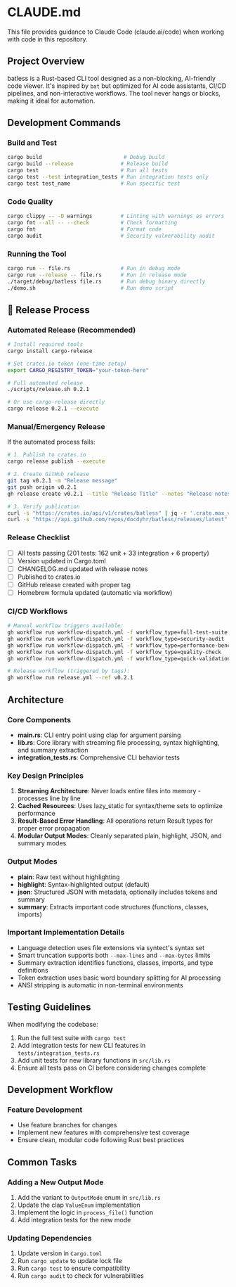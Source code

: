 # CLAUDE.md

This file provides guidance to Claude Code (claude.ai/code) when working with code in this repository.

## Project Overview

batless is a Rust-based CLI tool designed as a non-blocking, AI-friendly code viewer. It's inspired by `bat` but optimized for AI code assistants, CI/CD pipelines, and non-interactive workflows. The tool never hangs or blocks, making it ideal for automation.

## Development Commands

### Build and Test

```bash
cargo build                          # Debug build
cargo build --release               # Release build
cargo test                          # Run all tests
cargo test --test integration_tests # Run integration tests only
cargo test test_name                # Run specific test
```

### Code Quality

```bash
cargo clippy -- -D warnings         # Linting with warnings as errors
cargo fmt --all -- --check          # Check formatting
cargo fmt                           # Format code
cargo audit                         # Security vulnerability audit
```

### Running the Tool

```bash
cargo run -- file.rs                # Run in debug mode
cargo run --release -- file.rs      # Run in release mode
./target/debug/batless file.rs      # Run debug binary directly
./demo.sh                           # Run demo script
```

## 🚀 Release Process

### Automated Release (Recommended)

```bash
# Install required tools
cargo install cargo-release

# Set crates.io token (one-time setup)
export CARGO_REGISTRY_TOKEN="your-token-here"

# Full automated release
./scripts/release.sh 0.2.1

# Or use cargo-release directly
cargo release 0.2.1 --execute
```

### Manual/Emergency Release

If the automated process fails:

```bash
# 1. Publish to crates.io
cargo release publish --execute

# 2. Create GitHub release
git tag v0.2.1 -m "Release message"
git push origin v0.2.1
gh release create v0.2.1 --title "Release Title" --notes "Release notes"

# 3. Verify publication
curl -s "https://crates.io/api/v1/crates/batless" | jq -r '.crate.max_version'
curl -s "https://api.github.com/repos/docdyhr/batless/releases/latest" | jq -r '.tag_name'
```

### Release Checklist

- [ ] All tests passing (201 tests: 162 unit + 33 integration + 6 property)
- [ ] Version updated in Cargo.toml
- [ ] CHANGELOG.md updated with release notes
- [ ] Published to crates.io
- [ ] GitHub release created with proper tag
- [ ] Homebrew formula updated (automatic via workflow)

### CI/CD Workflows

```bash
# Manual workflow triggers available:
gh workflow run workflow-dispatch.yml -f workflow_type=full-test-suite
gh workflow run workflow-dispatch.yml -f workflow_type=security-audit
gh workflow run workflow-dispatch.yml -f workflow_type=performance-benchmark
gh workflow run workflow-dispatch.yml -f workflow_type=quality-check
gh workflow run workflow-dispatch.yml -f workflow_type=quick-validation

# Release workflow (triggered by tags):
gh workflow run release.yml --ref v0.2.1
```

## Architecture

### Core Components

- **main.rs**: CLI entry point using clap for argument parsing
- **lib.rs**: Core library with streaming file processing, syntax highlighting, and summary extraction
- **integration_tests.rs**: Comprehensive CLI behavior tests

### Key Design Principles

1. **Streaming Architecture**: Never loads entire files into memory - processes line by line
2. **Cached Resources**: Uses lazy_static for syntax/theme sets to optimize performance
3. **Result-Based Error Handling**: All operations return Result types for proper error propagation
4. **Modular Output Modes**: Cleanly separated plain, highlight, JSON, and summary modes

### Output Modes

- **plain**: Raw text without highlighting
- **highlight**: Syntax-highlighted output (default)
- **json**: Structured JSON with metadata, optionally includes tokens and summary
- **summary**: Extracts important code structures (functions, classes, imports)

### Important Implementation Details

- Language detection uses file extensions via syntect's syntax set
- Smart truncation supports both `--max-lines` and `--max-bytes` limits
- Summary extraction identifies functions, classes, imports, and type definitions
- Token extraction uses basic word boundary splitting for AI processing
- ANSI stripping is automatic in non-terminal environments

## Testing Guidelines

When modifying the codebase:

1. Run the full test suite with `cargo test`
2. Add integration tests for new CLI features in `tests/integration_tests.rs`
3. Add unit tests for new library functions in `src/lib.rs`
4. Ensure all tests pass on CI before considering changes complete

## Development Workflow

### Feature Development

- Use feature branches for changes
- Implement new features with comprehensive test coverage
- Ensure clean, modular code following Rust best practices

## Common Tasks

### Adding a New Output Mode

1. Add the variant to `OutputMode` enum in `src/lib.rs`
2. Update the clap `ValueEnum` implementation
3. Implement the logic in `process_file()` function
4. Add integration tests for the new mode

### Updating Dependencies

1. Update version in `Cargo.toml`
2. Run `cargo update` to update lock file
3. Run `cargo test` to ensure compatibility
4. Run `cargo audit` to check for vulnerabilities

```

